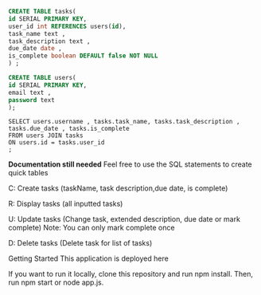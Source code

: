 
```sql
CREATE TABLE tasks(
id SERIAL PRIMARY KEY,
user_id int REFERENCES users(id),
task_name text ,
task_description text ,
due_date date ,
is_complete boolean DEFAULT false NOT NULL
) ;
```


```sql
CREATE TABLE users(
id SERIAL PRIMARY KEY,
email text ,
password text
);
```

```
SELECT users.username , tasks.task_name, tasks.task_description , tasks.due_date , tasks.is_complete  
FROM users JOIN tasks 
ON users.id = tasks.user_id 
;
```


**Documentation  still needed**
Feel free to use the SQL statements to create quick tables 

C: Create tasks (taskName, task description,due date, is complete)

R: Display tasks (all inputted tasks)

U: Update tasks (Change task, extended description, due date or mark complete)
Note: You can only mark complete once

D: Delete tasks (Delete task for list of tasks)




Getting Started
This application is deployed here <a href="https://quiet-chamber-63376.herokuapp.com/login"></a>

If you want to run it locally, clone this repository and run npm install. Then, run npm start or node app.js.


